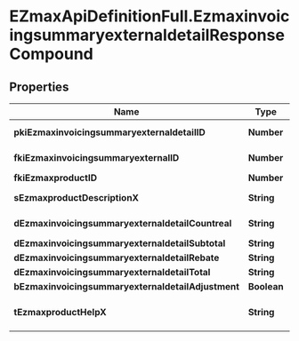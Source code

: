 # EZmaxApiDefinitionFull.EzmaxinvoicingsummaryexternaldetailResponseCompound

## Properties

Name | Type | Description | Notes
------------ | ------------- | ------------- | -------------
**pkiEzmaxinvoicingsummaryexternaldetailID** | **Number** | The unique ID of the Ezmaxinvoicingsummaryexternaldetail | [optional] 
**fkiEzmaxinvoicingsummaryexternalID** | **Number** | The unique ID of the Ezmaxinvoicingsummaryexternal | [optional] 
**fkiEzmaxproductID** | **Number** | The unique ID of the Ezmaxproduct | 
**sEzmaxproductDescriptionX** | **String** | The description of the Ezmaxproduct in the language of the requester | 
**dEzmaxinvoicingsummaryexternaldetailCountreal** | **String** | The count item invoiced for the product | 
**dEzmaxinvoicingsummaryexternaldetailSubtotal** | **String** | The subtotal invoiced for the product | 
**dEzmaxinvoicingsummaryexternaldetailRebate** | **String** | The rebate for the product | 
**dEzmaxinvoicingsummaryexternaldetailTotal** | **String** | The total invoiced for the product | 
**bEzmaxinvoicingsummaryexternaldetailAdjustment** | **Boolean** | Whether it&#39;s an adjustment | 
**tEzmaxproductHelpX** | **String** | The help message of the Ezmaxproduct in the language of the requester | 


